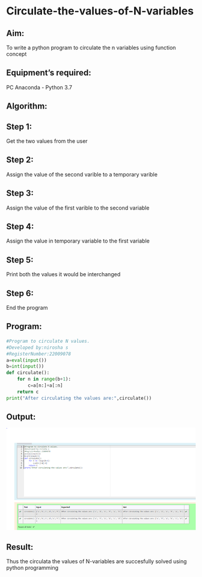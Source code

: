 # Circulate-the-values-of-N-variables

## Aim:
To write a python program to circulate the n variables using function concept

## Equipment’s required:
PC
Anaconda - Python 3.7

## Algorithm: 
## Step 1: 
Get the two values from the user

## Step 2: 
Assign the value of the second varible to a temporary varible

## Step 3: 
Assign the value of the first varible to the second variable

## Step 4: 
Assign the value in temporary variable to the first variable

## Step 5: 
Print both the values it would be interchanged

## Step 6: 
End the program

## Program:
```python
#Program to circulate N values.
#Developed by:nirosha s
#RegisterNumber:22009078
a=eval(input())
b=int(input())
def circulate():
    for n in range(b+1):
        c=a[n:]+a[:n]
    return c
print("After circulating the values are:",circulate())
```
## Output:
![](Out2.PNG)

## Result:
Thus the circulata the values of N-variables are succesfully solved using python programming